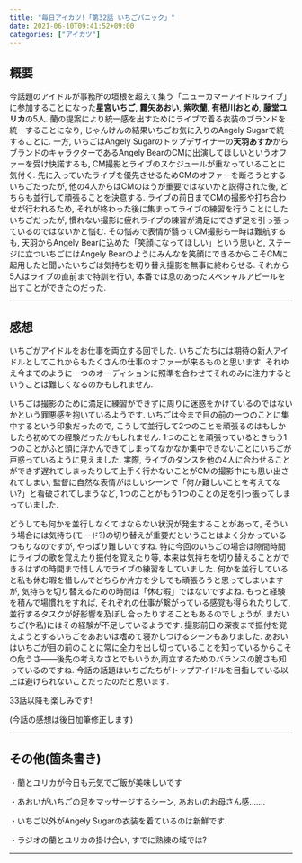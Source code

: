 ```yaml
---
title: "毎日アイカツ!「第32話 いちごパニック」"
date: 2021-06-10T09:41:52+09:00
categories: ["アイカツ"]
---
```

## 概要

今話題のアイドルが事務所の垣根を超えて集う「ニューカマーアイドルライブ」に参加することになった**星宮いちご**, **霧矢あおい**, **紫吹蘭**, **有栖川おとめ**, **藤堂ユリカ**の5人. 蘭の提案により統一感を出すためにライブで着る衣装のブランドを統一することになり, じゃんけんの結果いちごお気に入りのAngely Sugarで統一することに. 一方, いちごはAngely Sugarのトップデザイナーの**天羽あすか**からブランドのキャラクターであるAngely BearのCMに出演してほしいというオファーを受け快諾するも, CM撮影とライブのスケジュールが重なっていることに気付く. 先に入っていたライブを優先させるためCMのオファーを断ろうとするいちごだったが, 他の4人からはCMのほうが重要ではないかと説得された後, どちらも並行して頑張ることを決意する. ライブの前日までCMの撮影や打ち合わせが行われるため, それが終わった後に集まってライブの練習を行うことにしたいちごだったが, 慣れない撮影に疲れライブの練習が満足にできず足を引っ張っているのではないかと悩む. その悩みで表情が翳ってCM撮影も一時は難航するも, 天羽からAngely Bearに込めた「笑顔になってほしい」という思いと, ステージに立ついちごにはAngely Bearのようにみんなを笑顔にできるからこそCMに起用したと聞いたいちごは気持ちを切り替え撮影を無事に終わらせる. それから5人はライブの直前まで特訓を行い, 本番では息のあったスペシャルアピールを出すことができたのだった.

***

## 感想

いちごがアイドルをお仕事を両立する回でした. いちごたちには期待の新人アイドルとしてこれからもたくさんの仕事のオファーが来るものと思います. それゆえ今までのように一つのオーディションに照準を合わせてそれのみに注力するということは難しくなるのかもしれません.

いちごは撮影のために満足に練習ができずに周りに迷惑をかけているのではないかという罪悪感を抱いているようです. いちごは今まで目の前の一つのことに集中するという印象だったので, こうして並行して2つのことを頑張るのはもしかしたら初めての経験だったかもしれません. 1つのことを頑張っているときもう1つのことがふと頭に浮かんできてしまってなかなか集中できないことにいちごが戸惑っているように見えました. 実際, ライブのダンスを他の4人に合わせることができず遅れてしまったりして上手く行かないことがCMの撮影中にも思い出されてしまい, 監督に自然な表情がほしいシーンで「何か難しいことを考えてない?」と看破されてしまうなど, 1つのことがもう1つのことの足を引っ張ってしまっていました.

どうしても何かを並行しなくてはならない状況が発生することがあって, そういう場合には気持ち(モード?)の切り替えが重要だということはよく分かっているつもりなのですが, やっぱり難しいですね. 特に今回のいちごの場合は隙間時間にライブの歌を覚えたり振付を覚えたり等, 本来は気持ちを切り替えることができるはずの時間まで惜しんでライブの練習をしていました. 何かを並行していると私も休む暇を惜しんでどちらか片方を少しでも頑張ろうと思ってしまいますが, 気持ちを切り替えるための時間は「休む暇」ではないですよね. もっと経験を積んで場慣れをすれば, それぞれの仕事が繋がっている感覚も得られたりして, 並行するタスクが好影響を及ぼし合ったりすることもあるのでしょうが, まだいちご(や私)にはその経験が不足しているようです. 撮影前日の深夜まで振付を覚えようとするいちごをあおいは嗜めて寝かしつけるシーンもありました. あおいはいちごが目の前のことに常に全力を出し切っていることを知っているからこその危うさ――後先の考えなさとでもいうか,両立するためのバランスの脆さも知っているのですね. 今話の話題はいちごたちがトップアイドルを目指している以上は避けられないことだったのだと思います.　

33話以降も楽しみです!

(今話の感想は後日加筆修正します)

***

## その他(箇条書き)

・蘭とユリカが今日も元気でご飯が美味しいです

・あおいがいちごの足をマッサージするシーン, あおいのお母さん感…….

・いちご以外がAngely Sugarの衣装を着ているのは新鮮です.

・ラジオの蘭とユリカの掛け合い, すでに熟練の域では?

***
